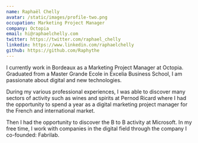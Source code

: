 ```yaml
---
name: Raphaël Chelly
avatar: /static/images/profile-two.png
occupation: Marketing Project Manager
company: Octopia
email: hi@raphaelchelly.com
twitter: https://twitter.com/raphael_chelly
linkedin: https://www.linkedin.com/raphaelchelly
github: https://github.com/Raphythe
---
```


I currently work in Bordeaux as a Marketing Project Manager at Octopia. Graduated from a Master Grande Ecole in Excelia Business School, I am passionate about digital and new technologies.

During my various professional experiences, I was able to discover many sectors of activity such as wines and spirits at Pernod Ricard where I had the opportunity to spend a year as a digital marketing project manager for the French and international market.

Then I had the opportunity to discover the B to B activity at Microsoft. In my free time, I work with companies in the digital field through the company I co-founded: Fabrilab.
